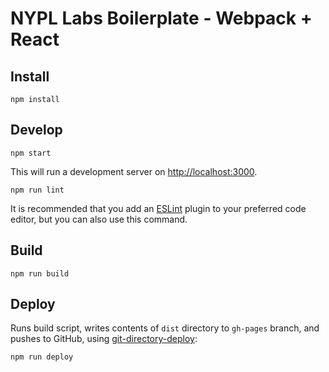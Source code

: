 # NYPL Labs Boilerplate - Webpack + React

## Install

```shell
npm install
```
## Develop

```shell
npm start
```

This will run a development server on [http://localhost:3000](http://localhost:3000).

```shell
npm run lint
```
It is recommended that you add an [ESLint](http://eslint.org/) plugin to your preferred code editor, but you can also use this command.

## Build

```shell
npm run build
```

## Deploy

Runs build script, writes contents of `dist` directory to `gh-pages` branch, and pushes to GitHub, using [git-directory-deploy](https://github.com/lukekarrys/git-directory-deploy):

```shell
npm run deploy
```
